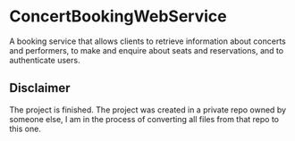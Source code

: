 # ConcertBookingWebService
A booking service that allows clients to retrieve information about concerts and performers, to make and enquire about seats and reservations, and to authenticate users.
## Disclaimer
The project is finished. The project was created in a private repo owned by someone else, I am in the process of converting all files from that repo to this one.
